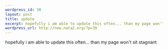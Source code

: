```yaml
--- 
wordpress_id: 30
layout: post
title: update
excerpt: hopefully i am able to update this often... than my page won't sit stagnant
wordpress_url: http://new.nata2.org/?p=30
---
```

hopefully i am able to update this often... than my page won't sit stagnant
